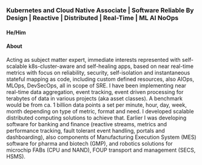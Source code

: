 
### Kubernetes and Cloud Native Associate | Software Reliable By Design | Reactive | Distributed | Real-Time | ML AI NoOps

#### He/Him

#### About

Acting as subject matter expert, immediate interests represented with self-scalable k8s-cluster-aware and self-healing apps, based on near real-time metrics with focus on reliability, security, self-isolation and instantaneous stateful mapping as code, including custom defined resources, also AIOps, MLOps, DevSecOps, all in scope of SRE. I have been implementing near real-time data aggregation, event tracking, event driven processing for terabytes of data in various projects (aka asset classes). A benchmark would be from ca. 1 billion data points a set per minute, hour, day, week, month depending on type of metric, format and need. I developed scalable distributed computing solutions to achieve that. Earlier I was developing software for banking and finance (reactive streams, metrics and performance tracking, fault tolerant event handling, portals and dashboarding), also components of Manufacturing Execution System (MES) software for pharma and biotech (GMP), and robotics solutions for microchip FABs (CPU and NAND), FOUP transport and management (SECS, HSMS).
